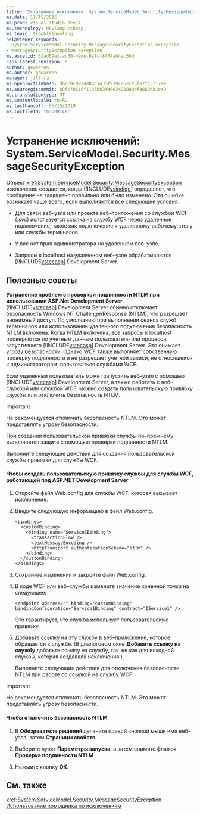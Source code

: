 ```yaml
---
title: 'Устранение исключений: System.ServiceModel.Security.MessageSecurityException | Документация Майкрософт'
ms.date: 11/15/2016
ms.prod: visual-studio-dev14
ms.technology: devlang-csharp
ms.topic: troubleshooting
helpviewer_keywords:
- System.ServiceModel.Security.MessageSecurityException exception
- MessageSecurityException exception
ms.assetid: 61ad69a1-ac50-49de-9a7c-8454a84ec5bd
caps.latest.revision: 8
author: gewarren
ms.author: gewarren
manager: jillfra
ms.openlocfilehash: db8c0c092ad8bc1435f939c862cf3fa7fc52179e
ms.sourcegitcommit: 08fc78516f1107b83f46e2401888df4868bb1e40
ms.translationtype: MT
ms.contentlocale: ru-RU
ms.lasthandoff: 05/15/2019
ms.locfileid: "65689149"
---
```

# <a name="troubleshooting-exceptions-systemservicemodelsecuritymessagesecurityexception"></a>Устранение исключений: System.ServiceModel.Security.MessageSecurityException
Объект <xref:System.ServiceModel.Security.MessageSecurityException> исключение создается, когда [!INCLUDE[vsindigo](../includes/vsindigo-md.md)] определяет, что сообщение не защищено правильно или было изменено. Эта ошибка возникает чаще всего, если выполняются все следующие условия:  
  
- Для связи веб–узла или проекта веб–приложения со службой WCF (.svc) используется ссылка на службу WCF через удаленное подключение, такое как подключение к удаленному рабочему столу или службы терминалов.  
  
- У вас нет прав администратора на удаленном веб–узле.  
  
- Запросы к localhost на удаленном веб–узле обрабатываются [!INCLUDE[vstecasp](../includes/vstecasp-md.md)] Development Server.  
  
## <a name="associated-tips"></a>Полезные советы  
 **Устранение проблем с проверкой подлинности NTLM при использовании ASP.Net Development Server.**  
 [!INCLUDE[vstecasp](../includes/vstecasp-md.md)] Development Server обычно отключает безопасность Windows NT Challenge/Response (NTLM), что разрешает анонимный доступ. По умолчанию при выполнении сеанса служб терминалов или использовании удаленного подключения безопасность NTLM включена. Когда NTLM включена, все запросы к localhost проверяются по учетным данным пользователя или процесса, запустившего [!INCLUDE[vstecasp](../includes/vstecasp-md.md)] Development Server. Это снижает угрозу безопасности. Однако WCF также выполняет собственную проверку подлинности и не разрешает учетной записи, не относящейся к администраторам, пользоваться службами WCF.  
  
 Если удаленный пользователь может запустить веб–узел с помощью [!INCLUDE[vstecasp](../includes/vstecasp-md.md)] Development Server, а также работать с веб–службой или службой WCF, можно создать пользовательскую привязку службы или отключить безопасность NTLM.  
  
> [!IMPORTANT]
> Не рекомендуется отключать безопасность NTLM. Это может представлять угрозу безопасности.  
  
 При создании пользовательской привязки службы по–прежнему выполняется защита с помощью проверки подлинности NTLM.  
  
 Выполните следующие действия для создания пользовательской службы привязки для службы WCF.  
  
#### <a name="to-create-a-custom-service-binding-for-the-wcf-service-hosted-inside-the-aspnet-development-server"></a>Чтобы создать пользовательскую привязку службы для службы WCF, работающей под ASP.NET Development Server  
  
1. Откройте файл Web.config для службы WCF, которая вызывает исключение.  
  
2. Введите следующую информацию в файл Web.config.  
  
   ```  
   <bindings>  
     <customBinding>  
       <binding name="Service1Binding">  
         <transactionFlow />  
         <textMessageEncoding />  
         <httpTransport authenticationScheme="Ntlm" />  
       </binding>  
     </customBinding>  
   </bindings>  
   ```  
  
3. Сохраните изменения и закройте файл Web.config.  
  
4. В коде WCF или веб–службы измените значение конечной точки на следующее:  
  
   ```  
   <endpoint address="" binding="customBinding" bindingConfiguration="Service1Binding" contract="IService1" />  
   ```  
  
    Это гарантирует, что служба использует пользовательскую привязку.  
  
5. Добавьте ссылку на эту службу в веб–приложение, которое обращается к службе. (В диалоговом окне **Добавить ссылку на службу** добавьте ссылку на службу, так же как для исходной службы, которая создавала исключения.)  
  
   Выполните следующие действия для отключения безопасности NTLM при работе со ссылкой на службу WCF.  
  
> [!IMPORTANT]
> Не рекомендуется отключать безопасность NTLM. Это может представлять угрозу безопасности.  
  
#### <a name="to-turn-off-ntlm-security"></a>Чтобы отключить безопасность NTLM  
  
1. В **Обозревателе решений**щелкните правой кнопкой мыши имя веб–узла, затем **Страницы свойств**.  
  
2. Выберите пункт **Параметры запуска**, а затем снимите флажок **Проверка подлинности NTLM** .  
  
3. Нажмите кнопку **ОК**.  
  
## <a name="see-also"></a>См. также  
 <xref:System.ServiceModel.Security.MessageSecurityException>   
 [Использование помощника по исключениям](https://msdn.microsoft.com/library/e0a78c50-7318-4d54-af51-40c00aea8711)